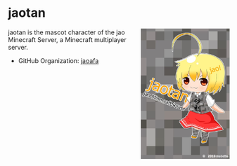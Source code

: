 # jaotan

<img align="right" width="40%" src="image.jpg">

jaotan is the mascot character of the jao Minecraft Server, a Minecraft multiplayer server.

- GitHub Organization: [jaoafa](https://github.com/jaoafa)

